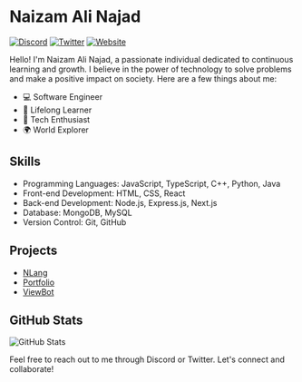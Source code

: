 # Naizam Ali Najad

[![Discord](https://img.shields.io/badge/Discord-NichuNaizam#1178-blue?style=flat&logo=discord)](https://discord.com/users/688328042212360208)
[![Twitter](https://img.shields.io/badge/Twitter-%40TNaizam-blue?style=flat&logo=twitter)](https://twitter.com/TNaizam)
[![Website](https://img.shields.io/badge/Website-nichunaizam.me-blue?style=flat&logo=web)](https://www.nichunaizam.me)

Hello! I'm Naizam Ali Najad, a passionate individual dedicated to continuous learning and growth. I believe in the power of technology to solve problems and make a positive impact on society. Here are a few things about me:

- 💻 Software Engineer
- 🌱 Lifelong Learner
- 🚀 Tech Enthusiast
- 🌍 World Explorer

## Skills

- Programming Languages: JavaScript, TypeScript, C++, Python, Java
- Front-end Development: HTML, CSS, React
- Back-end Development: Node.js, Express.js, Next.js
- Database: MongoDB, MySQL
- Version Control: Git, GitHub

## Projects

- [NLang](https://github.com/NichuNaizam/NLang)
- [Portfolio](https://github.com/NichuNaizam/Portfolio)
- [ViewBot](https://github.com/NichuNaizam/ViewBot)

## GitHub Stats

![GitHub Stats](https://github-readme-stats.vercel.app/api?username=NichuNaizam&show_icons=true&count_private=true&theme=dark)

Feel free to reach out to me through Discord or Twitter. Let's connect and collaborate!
